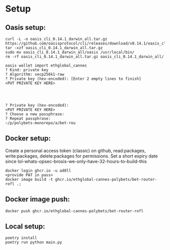 # Setup

## Oasis setup:
```shell
curl -L -o oasis_cli_0.14.1_darwin_all.tar.gz https://github.com/oasisprotocol/cli/releases/download/v0.14.1/oasis_cli_0.14.1_darwin_all.tar.g
tar -xzf oasis_cli_0.14.1_darwin_all.tar.gz
sudo mv oasis_cli_0.14.1_darwin_all/oasis /usr/local/bin/
rm -rf oasis_cli_0.14.1_darwin_all.tar.gz oasis_cli_0.14.1_darwin_all/

oasis wallet import ethglobal_cannes
? Kind: private key
? Algorithm: secp256k1-raw
? Private key (hex-encoded): [Enter 2 empty lines to finish]
<PUT PRIVATE KEY HERE>




? Private key (hex-encoded): 
<PUT PRIVATE KEY HERE>
? Choose a new passphrase: 
? Repeat passphrase: 
~/p/polybets-monorepo/a/bet-rou
```

## Docker setup:
Create a personal access token (classic) on github, read:packages, write:packages, delete:packages for permissions. Set a short expiry date since lol-whats-opsec-brosis-we-only-have-32-hours-to-build-this
``` shell
docker login ghcr.io -u ad0ll
<provide PAT in pass>
docker image build -t ghcr.io/ethglobal-cannes-polybets/bet-router-rofl .;
```

## Docker image push:
```shell
docker push ghcr.io/ethglobal-cannes-polybets/bet-router-rofl
```

## Local setup:
```shell
poetry install
poetry run python main.py
```
